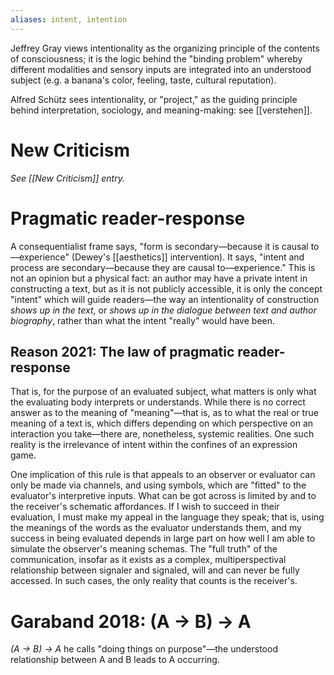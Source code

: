 ```yaml
---
aliases: intent, intention
---
```


Jeffrey Gray views intentionality as the organizing principle of the contents of consciousness; it is the logic behind the "binding problem" whereby different modalities and sensory inputs are integrated into an understood subject (e.g. a banana's color, feeling, taste, cultural reputation).

Alfred Schütz sees intentionality, or "project," as the guiding principle behind interpretation, sociology, and meaning-making: see [[verstehen]].

# New Criticism

_See [[New Criticism]] entry._

# Pragmatic reader-response

A consequentialist frame says, "form is secondary—because it is causal to—experience" (Dewey's [[aesthetics]] intervention). It says, "intent and process are secondary—because they are causal to—experience." This is not an opinion but a physical fact: an author may have a private intent in constructing a text, but as it is not publicly accessible, it is only the concept "intent" which will guide readers—the way an intentionality of construction _shows up in the text_, or _shows up in the dialogue between text and author biography_, rather than what the intent "really" would have been.

## Reason 2021: The law of pragmatic reader-response

That is, for the purpose of an evaluated subject, what matters is only what the evaluating body interprets or understands. While there is no correct answer as to the meaning of "meaning"—that is, as to what the real or true meaning of a text is, which differs depending on which perspective on an interaction you take—there are, nonetheless, systemic realities. One such reality is the irrelevance of intent within the confines of an expression game.

One implication of this rule is that appeals to an observer or evaluator can only be made via channels, and using symbols, which are "fitted" to the evaluator's interpretive inputs. What can be got across is limited by and to the receiver's schematic affordances. If I wish to succeed in their evaluation, I must make my appeal in the language they speak; that is, using the meanings of the words as the evaluator understands them, and my success in being evaluated depends in large part on how well I am able to simulate the observer's meaning schemas. The "full truth" of the communication, insofar as it exists as a complex, multiperspectival relationship between signaler and signaled, will and can never be fully accessed. In such cases, the only reality that counts is the receiver's.

# Garaband 2018: (A → B) → A

_(A → B) → A_ he calls "doing things on purpose"—the understood relationship between A and B leads to A occurring. 


